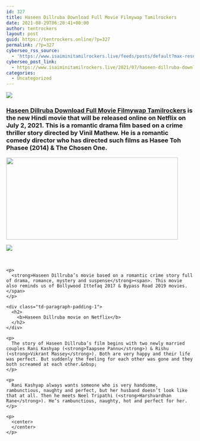 ```yaml
---
id: 327
title: Haseen Dillruba Download Full Movie Filmywap Tamilrockers
date: 2021-08-29T06:20:41+00:00
author: tentrockers
layout: post
guid: https://tentrockers.online/?p=327
permalink: /?p=327
cyberseo_rss_source:
  - 'https://www.isaiminitamilrockers.live/feeds/posts/default?max-results=150&start-index=1'
cyberseo_post_link:
  - https://www.isaiminitamilrockers.live/2021/07/haseen-dillruba-download-full-movie.html
categories:
  - Uncategorized
---
```

<div class="media_block">
  <img src="https://1.bp.blogspot.com/-9PdPZdo3mas/YN71inKheKI/AAAAAAAAA_I/0fJ0e_Ab8TEppmySKUhoBstbKcPEZd8rwCLcBGAsYHQ/s72-w461-h220-c/Haseen-Dillruba-Full-Movie-Download.jpg" class="media_thumbnail" />
</div>

<meta content="Haseen Dillruba Download Full Movie Filmywap Tamilrockers &nbsp;is the new Hindi movie that will be released online on Netflix on July 2, 2021.&nbsp; ..." name="twitter:description" />

  


<center>
</center>

### [Haseen Dillruba Download Full Movie Filmywap Tamilrockers](https://www.tamilrockers.co.nz/haseen-dillruba-full-movie-download-480p-720p-hd-online-tamilrockers/)<span><span>&nbsp;is the new Hindi movie that will be released online on Netflix on July 2, 2021.&nbsp;</span><span>This is a romantic drama film based on a crime thriller story directed by Vinil Mathew.</span><span>&nbsp;He is a romantic comedy director who has directed such films as Hasee Toh Phasee (2014) & The Chosen One.&nbsp;</span></span>

<div>
  <span></p> 
  
  <div class="separator">
    <a href="https://1.bp.blogspot.com/-9PdPZdo3mas/YN71inKheKI/AAAAAAAAA_I/0fJ0e_Ab8TEppmySKUhoBstbKcPEZd8rwCLcBGAsYHQ/s1280/Haseen-Dillruba-Full-Movie-Download.jpg" imageanchor="1"><img loading="lazy" border="0" data-original-height="720" data-original-width="1280" height="220" src="https://1.bp.blogspot.com/-9PdPZdo3mas/YN71inKheKI/AAAAAAAAA_I/0fJ0e_Ab8TEppmySKUhoBstbKcPEZd8rwCLcBGAsYHQ/w461-h220/Haseen-Dillruba-Full-Movie-Download.jpg" width="461" /></a>
  </div>
  
  <p>
  </p>
  
  <div class="separator">
    <a href="https://www.tamilrockers.co.nz/haseen-dillruba-full-movie-download-480p-720p-hd-online-tamilrockers/" imageanchor="1"><img border="0" data-original-height="250" data-original-width="300" src="https://1.bp.blogspot.com/-nfbzYVobUik/YMlpOerzdgI/AAAAAAAAA3Y/aAupsOUs_WMY6Lv7R1OtZhI6OqaRh-YAwCPcBGAYYCw/s0/e854879156f0849f3d27a89db88ed039.png" /></a>
  </div>
  
  <p>
    <span><br /></span></span></div> 
    
    <p>
      <strong>Haseen Dillruba’s movie based on a romantic crime story full of drama, romance, mystery and suspense</strong><span>. This movie also reminds us of Bollywood Ittefaq 2017 & Bypass Road 2019 movies.</span>
    </p>
    
    <div class="td-paragraph-padding-1">
      <h2>
        <b>Haseen Dillruba movie on Netflix</b>
      </h2>
    </div>
    
    <p>
      The story of Haseen Dillruba’s film begins with two newly married couples Rani Kashyap (<strong>Taapsee Pannu</strong>) & Rishu (<strong>Vikrant Massey</strong>). Both are very happy and their life was perfect. But suddenly the feeling for each other was gone and they both screamed at each other.&nbsp;
    </p>
    
    <p>
      Rani Kashyap always wants someone who is very handsome, rambunctious, naughty and perfect, but her husband doesn’t look like that at all. Then he meets Neel Tripathi (<strong>Harshvardhan Rane</strong>). He’s rambunctious, naughty, hot and perfect for her.
    </p>
    
    <p>
      <center>
      </center>
    </p>
